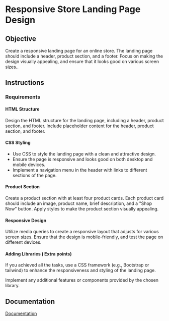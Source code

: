 # Responsive Store Landing Page Design

## Objective

Create a responsive landing page for an online store. The landing page should include a header, product section, and a footer. Focus on making the design visually appealing, and ensure that it looks good on various screen sizes..

## Instructions

### Requirements

#### HTML Structure

Design the HTML structure for the landing page, including a header, product section, and footer.
Include placeholder content for the header, product section, and footer.

#### CSS Styling

- Use CSS to style the landing page with a clean and attractive design.
- Ensure the page is responsive and looks good on both desktop and mobile devices.
- Implement a navigation menu in the header with links to different sections of the page.

#### Product Section

Create a product section with at least four product cards.
Each product card should include an image, product name, brief description, and a "Shop Now" button.
Apply styles to make the product section visually appealing.

#### Responsive Design

Utilize media queries to create a responsive layout that adjusts for various screen sizes.
Ensure that the design is mobile-friendly, and test the page on different devices.

#### Adding Libraries ( Extra points)

If you achieved all the tasks, use a CSS framework (e.g., Bootstrap or tailwind) to enhance the responsiveness and styling of the landing page.

Implement any additional features or components provided by the chosen library.

## Documentation

[Documentation](documentation.md)
